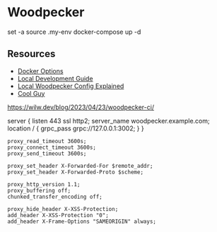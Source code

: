 # Woodpecker

set -a
source .my-env
docker-compose up -d

## Resources

- [Docker Options](https://woodpecker-ci.org/docs/administration/configuration/backends/docker)
- [Local Development Guide](https://woodpecker-ci.org/docs/development/getting-started)
- [Local Woodpecker Config Explained](https://wilw.dev/notes/woodpecker)
- [Cool Guy](https://jan.wildeboer.net/2024/12/Woodpecker-Shenanigans/)

https://wilw.dev/blog/2023/04/23/woodpecker-ci/


server {
    listen 443 ssl http2;
    server_name woodpecker.example.com;
    location / {
        grpc_pass grpc://127.0.0.1:3002;
    }
}

```
proxy_read_timeout 3600s;
proxy_connect_timeout 3600s;
proxy_send_timeout 3600s;

proxy_set_header X-Forwarded-For $remote_addr;
proxy_set_header X-Forwarded-Proto $scheme;

proxy_http_version 1.1;
proxy_buffering off;
chunked_transfer_encoding off;

proxy_hide_header X-XSS-Protection;
add_header X-XSS-Protection "0";
add_header X-Frame-Options "SAMEORIGIN" always;
```
